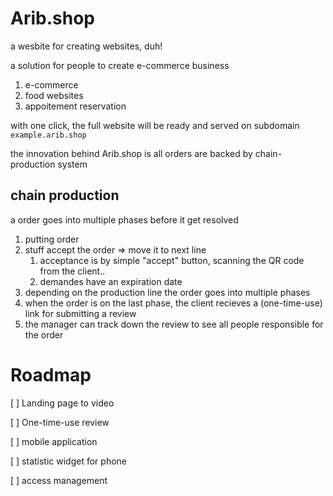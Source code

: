 # Arib.shop
a wesbite for creating websites, duh!

a solution for people to create e-commerce business 
1. e-commerce
2. food websites
3. appoitement reservation 


with one click, the full website will be ready and served on subdomain `example.arib.shop`


the innovation behind Arib.shop is all orders are backed by chain-production system

## chain production 
a order goes into multiple phases before it get resolved 
1. putting order
2. stuff accept the order => move it to next line
    1. acceptance is by simple "accept" button, scanning the QR code from the client..
    2. demandes have an expiration date 
3. depending on the production line the order goes into multiple phases
5. when the order is on the last phase, the client recieves a (one-time-use) link for submitting a review
6. the manager can track down the review to see all people responsible for the order




# Roadmap

[ ] Landing page to video

[ ] One-time-use review

[ ] mobile application 

[ ] statistic widget for phone

[ ] access management 

